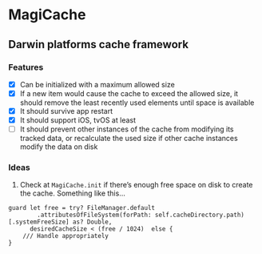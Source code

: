 # MagiCache

## Darwin platforms cache framework

### Features

- [x] Can be initialized with a maximum allowed size
- [x] If a new item would cause the cache to exceed the allowed size, it should remove the least recently used elements until space is available
- [x] It should survive app restart
- [x] It should support iOS, tvOS at least
- [ ] It should prevent other instances of the cache from modifying its tracked data, or recalculate the used size if other cache instances modify the data on disk

### Ideas

1.  Check at  `MagiCache.init`  if there’s enough free space on disk to create the cache. Something like this…
```
guard let free = try? FileManager.default
        .attributesOfFileSystem(forPath: self.cacheDirectory.path)[.systemFreeSize] as? Double,
      desiredCacheSize < (free / 1024)  else {
    /// Handle appropriately
}
```

